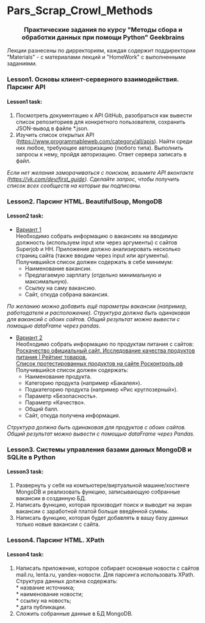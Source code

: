 # Pars_Scrap_Crowl_Methods
### <center>Практические задания по курсу "Методы сбора и обработки данных при помощи Python" Geekbrains
Лекции разнесены по дирректориям, каждая содержит поддиректории "Materials" - с материалами лекций и "HomeWork" с выполненными заданиями.
### Lesson1. Основы клиент-серверного взаимодействия. Парсинг API  
#### Lesson1 task:
1.   Посмотреть документацию к API GitHub, разобраться как вывести список репозиториев для конкретного пользователя, сохранить JSON-вывод в файле *.json.
1.   Изучить список открытых API (https://www.programmableweb.com/category/all/apis). Найти среди них любое, требующее авторизацию (любого типа). Выполнить запросы к нему, пройдя авторизацию. Ответ сервера записать в файл.  

*Если нет желания заморачиваться с поиском, возьмите API вконтакте (https://vk.com/dev/first_guide). Сделайте запрос, чтобы получить список всех сообществ на которые вы подписаны.*

### Lesson2. Парсинг HTML. BeautifulSoup, MongoDB  
#### Lesson2 task:
* <ins>Вариант 1</ins>  
Необходимо собрать информацию о вакансиях на вводимую должность (используем input или через аргументы) с сайтов Superjob и HH. Приложение должно анализировать несколько страниц сайта (также вводим через input или аргументы). Получившийся список должен содержать в себе минимум:  
  * Наименование вакансии.
  * Предлагаемую зарплату (отдельно минимальную и максимальную).
  * Ссылку на саму вакансию.
  * Сайт, откуда собрана вакансия.     

*По желанию можно добавить ещё параметры вакансии (например, работодателя и расположение). Структура должна быть одинаковая для вакансий с обоих сайтов. Общий результат можно вывести с помощью dataFrame через pandas.*  

* <ins>Вариант 2</ins>  
Необходимо собрать информацию по продуктам питания с сайтов:  
[Роскачество официальный сайт. Исследование качества продуктов питания | Рейтинг товаров.](https://rskrf.ru/ratings/produkty-pitaniya/)    
[Список протестированных продуктов на сайте Росконтроль.рф](https://roscontrol.com/category/produkti/#)  
Получившийся список должен содержать:
   * Наименование продукта.
   * Категорию продукта (например «Бакалея»).
   * Подкатегорию продукта (например «Рис круглозерный»).
   * Параметр «Безопасность».
   * Параметр «Качество».
  * Общий балл.
  * Сайт, откуда получена информация.     

*Структура должна быть одинаковая для продуктов с обоих сайтов. Общий результат можно вывести с помощью dataFrame через Pandas.*  

### Lesson3. Системы управления базами данных MongoDB и SQLite в Python  
#### Lesson3 task:

1.    Развернуть у себя на компьютере/виртуальной машине/хостинге MongoDB и реализовать функцию, записывающую собранные вакансии в созданную БД.
2.    Написать функцию, которая производит поиск и выводит на экран вакансии с заработной платой больше введённой суммы.
3.    Написать функцию, которая будет добавлять в вашу базу данных только новые вакансии с сайта.  

### Lesson4. Парсинг HTML. XPath  
#### Lesson4 task:  

1.    Написать приложение, которое собирает основные новости с сайтов mail.ru, lenta.ru, yandex-новости. Для парсинга использовать XPath. Структура данных должна содержать:  
    * название источника;  
    * наименование новости;  
    * ссылку на новость;  
    * дата публикации.      
3.    Сложить собранные данные в БД MongoDB.
